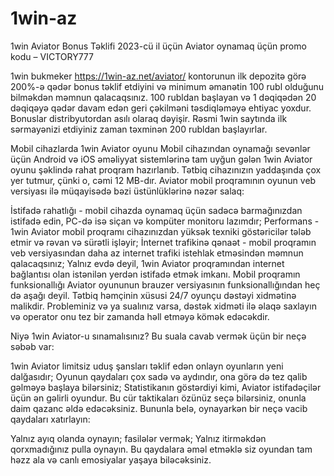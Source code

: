 # 1win-az
1win Aviator Bonus Təklifi
2023-cü il üçün Aviator oynamaq üçün promo kodu – VICTORY777

1win bukmeker https://1win-az.net/aviator/ kontorunun ilk depozitə görə 200%-ə qədər bonus təklif etdiyini və minimum əmanətin 100 rubl olduğunu bilməkdən məmnun qalacaqsınız. 100 rubldan başlayan və 1 dəqiqədən 20 dəqiqəyə qədər davam edən geri çəkilməni təsdiqləməyə ehtiyac yoxdur. Bonuslar distribyutordan asılı olaraq dəyişir. Rəsmi 1win saytında ilk sərmayənizi etdiyiniz zaman təxminən 200 rubldan başlayırlar.

Mobil cihazlarda 1win Aviator oyunu
Mobil cihazından oynamağı sevənlər üçün Android və iOS əməliyyat sistemlərinə tam uyğun gələn 1win Aviator oyunu şəklində rahat proqram hazırlanıb. Tətbiq cihazınızın yaddaşında çox yer tutmur, çünki o, cəmi 12 MB-dır. Aviator mobil proqramının oyunun veb versiyası ilə müqayisədə bəzi üstünlüklərinə nəzər salaq:

İstifadə rahatlığı - mobil cihazda oynamaq üçün sadəcə barmağınızdan istifadə edin, PC-də isə siçan və kompüter monitoru lazımdır;
Performans - 1win Aviator mobil proqramı cihazınızdan yüksək texniki göstəricilər tələb etmir və rəvan və sürətli işləyir;
İnternet trafikinə qənaət - mobil proqramın veb versiyasından daha az internet trafiki istehlak etməsindən məmnun qalacaqsınız;
Yalnız evdə deyil, 1win Aviator proqramından internet bağlantısı olan istənilən yerdən istifadə etmək imkanı.
Mobil proqramın funksionallığı Aviator oyununun brauzer versiyasının funksionallığından heç də aşağı deyil. Tətbiq həmçinin xüsusi 24/7 oyunçu dəstəyi xidmətinə malikdir. Probleminiz və ya sualınız varsa, dəstək xidməti ilə əlaqə saxlayın və operator onu tez bir zamanda həll etməyə kömək edəcəkdir.

Niyə 1win Aviator-u sınamalısınız?
Bu suala cavab vermək üçün bir neçə səbəb var:

1win Aviator limitsiz uduş şansları təklif edən onlayn oyunların yeni dalğasıdır;
Oyunun qaydaları çox sadə və aydındır, ona görə də tez qalib gəlməyə başlaya bilərsiniz;
Statistikanın göstərdiyi kimi, Aviator istifadəçilər üçün ən gəlirli oyundur. Bu cür taktikaları özünüz seçə bilərsiniz, onunla daim qazanc əldə edəcəksiniz.
Bununla belə, oynayarkən bir neçə vacib qaydaları xatırlayın:

Yalnız ayıq olanda oynayın;
fasilələr vermək;
Yalnız itirməkdən qorxmadığınız pulla oynayın.
Bu qaydalara əməl etməklə siz oyundan tam həzz ala və canlı emosiyalar yaşaya biləcəksiniz.
